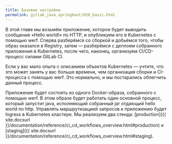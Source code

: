 ```yaml
---
title: Базовые настройки
permalink: gitlab_java_springboot/020_basic.html
---
```


В этой главе мы возьмём приложение, которое будет выводить сообщение «Hello world!» по HTTP, и опубликуем его в Kubernetes с помощью werf. Сперва разберёмся со сборкой и добьёмся того, чтобы образ оказался в Registry, затем — разберёмся с деплоем собранного приложения в Kubernetes, после чего, наконец, организуем CI/CD-процесс силами GitLab CI.

Если у вас мало опыта с описанием объектов Kubernetes — учтите, что это может занять у вас больше времени, чем организация сборки и CI-процесса с помощью werf. Это нормально, и мы постарались облегчить данный процесс.

Приложение будет состоять из одного Docker-образа, собранного с помощью werf. В этом образе будет работать один основной процесс, который запустит java, исполняющий собранный jar отдающий hello world по http. Управлять маршрутизацией запросов к приложению будет Ingress в Kubernetes кластере. Мы реализуем два стенда: [production]({{ site.docsurl }}/documentation/reference/ci_cd_workflows_overview.html#production) и [staging]({{ site.docsurl }}/documentation/reference/ci_cd_workflows_overview.html#staging).

<div id="go-forth-button">
    <go-forth url="020_basic/10_build.html" label="Сборка" framework="{{ page.label_framework }}" ci="{{ page.label_ci }}" guide-code="{{ page.guide_code }}" base-url="{{ site.baseurl }}"></go-forth>
</div>
